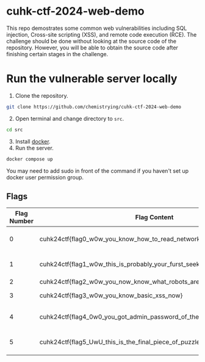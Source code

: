 # cuhk-ctf-2024-web-demo

This repo demostrates some common web vulnerabilities including SQL injection, Cross-site scripting (XSS), and remote code execution (RCE). The challenge should be done without looking at the source code of the repository. However, you will be able to obtain the source code after finishing certain stages in the challenge.

# Run the vulnerable server locally
1. Clone the repository.
```sh
git clone https://github.com/chemistrying/cuhk-ctf-2024-web-demo
```
2. Open terminal and change directory to `src`.
```sh
cd src
```
3. Install [docker](https://docs.docker.com/get-started/get-docker/). 
4. Run the server.
```sh
docker compose up
```
You may need to add sudo in front of the command if you haven't set up docker user permission group.


## Flags
Flag Number | Flag Content | Required skills
--- | --- | ---
0 | cuhk24ctf{flag0_w0w_you_know_how_to_read_network_traffic} | Analyse network traffic
1 | cuhk24ctf{flag1_w0w_this_is_probably_your_furst_seek_cool_injection_method} | Basic SQL Injection
2 | cuhk24ctf{flag2_w0w_you_now_know_what_robots_are_seeing} | robots.txt
3 | cuhk24ctf{flag3_w0w_you_know_basic_xss_now} | Basic XSS
4 | cuhk24ctf{flag4_0w0_you_got_admin_password_of_the_website} | Blind SQL Injection
5 | cuhk24ctf{flag5_UwU_this_is_the_final_piece_of_puzzle_probably} | RCE with python code
